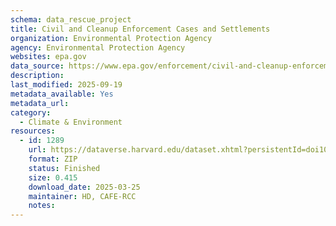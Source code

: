 ```yaml
---
schema: data_rescue_project 
title: Civil and Cleanup Enforcement Cases and Settlements
organization: Environmental Protection Agency
agency: Environmental Protection Agency
websites: epa.gov
data_source: https://www.epa.gov/enforcement/civil-and-cleanup-enforcement-cases-and-settlements
description: 
last_modified: 2025-09-19
metadata_available: Yes
metadata_url: 
category:
  - Climate & Environment 
resources:
  - id: 1289
    url: https://dataverse.harvard.edu/dataset.xhtml?persistentId=doi10.7910/DVN/SCXRY0
    format: ZIP
    status: Finished
    size: 0.415
    download_date: 2025-03-25
    maintainer: HD, CAFE-RCC
    notes: 
---
```

